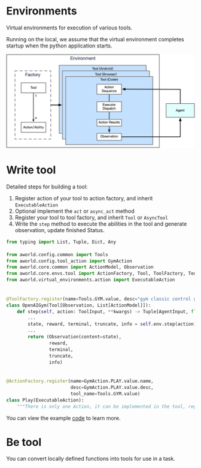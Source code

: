 # Environments

Virtual environments for execution of various tools.

Running on the local, we assume that the virtual environment completes startup when the python application starts.

![Environment Architecture](../../readme_assets/framework_environment.png)


# Write tool

Detailed steps for building a tool:
1. Register action of your tool to action factory, and inherit `ExecutableAction`
2. Optional implement the `act` or `async_act` method 
3. Register your tool to tool factory, and inherit `Tool` or `AsyncTool`
4. Write the `step` method to execute the abilities in the tool and generate observation, update finished Status.

```python
from typing import List, Tuple, Dict, Any

from aworld.config.common import Tools
from aworld.config.tool_action import GymAction
from aworld.core.common import ActionModel, Observation
from aworld.core.envs.tool import ActionFactory, Tool, ToolFactory, ToolInput, AgentInput
from aworld.virtual_environments.action import ExecutableAction


@ToolFactory.register(name=Tools.GYM.value, desc="gym classic control game", supported_action=GymAction)
class OpenAIGym(Tool[Observation, List[ActionModel]]):
    def step(self, action: ToolInput, **kwargs) -> Tuple[AgentInput, float, bool, bool, Dict[str, Any]]:
        ...
        state, reward, terminal, truncate, info = self.env.step(action)
        ...
        return (Observation(content=state),
                reward,
                terminal,
                truncate,
                info)


@ActionFactory.register(name=GymAction.PLAY.value.name,
                        desc=GymAction.PLAY.value.desc,
                        tool_name=Tools.GYM.value)
class Play(ExecutableAction):
    """There is only one Action, it can be implemented in the tool, registration is required here."""
```
You can view the example [code](gym_tool/openai_gym.py) to learn more.

# Be tool
You can convert locally defined functions into tools for use in a task.

